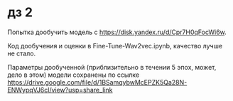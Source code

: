 # дз 2

Попытка дообучить модель с https://disk.yandex.ru/d/Cpr7H0qFocWi6w. 

Код дообучения и оценки в Fine-Tune-Wav2vec.ipynb, качество лучше не стало.

Параметры дообученной (приблизительно в течении 5 эпох, может, дело в этом) модели сохранены по ссылке https://drive.google.com/file/d/1BSamqybwMcEPZK5Qa28N-ENWypqVJ6cl/view?usp=share_link
